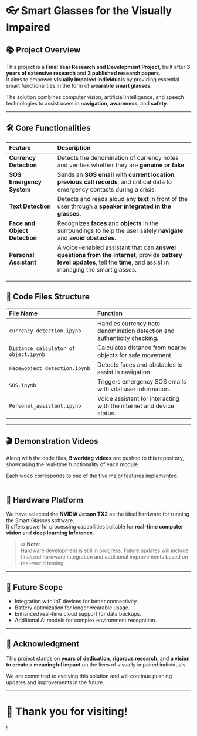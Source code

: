 # 👓 Smart Glasses for the Visually Impaired

## 📚 Project Overview

This project is a **Final Year Research and Development Project**, built after **3 years of extensive research** and **3 published research papers**.  
It aims to empower **visually impaired individuals** by providing essential smart functionalities in the form of **wearable smart glasses**.

The solution combines computer vision, artificial intelligence, and speech technologies to assist users in **navigation**, **awareness**, and **safety**.

---

## 🛠️ Core Functionalities

| Feature | Description |
|:--------|:------------|
| **Currency Detection** | Detects the denomination of currency notes and verifies whether they are **genuine or fake**. |
| **SOS Emergency System** | Sends an **SOS email** with **current location**, **previous call records**, and critical data to emergency contacts during a crisis. |
| **Text Detection** | Detects and reads aloud any **text** in front of the user through a **speaker integrated in the glasses**. |
| **Face and Object Detection** | Recognizes **faces** and **objects** in the surroundings to help the user safely **navigate** and **avoid obstacles**. |
| **Personal Assistant** | A voice-enabled assistant that can **answer questions from the internet**, provide **battery level updates**, tell the **time**, and assist in managing the smart glasses. |

---

## 🧩 Code Files Structure

| File Name | Function |
|:----------|:---------|
| `currency detection.ipynb` | Handles currency note denomination detection and authenticity checking. |
| `Distance calculator of object.ipynb` | Calculates distance from nearby objects for safe movement. |
| `Face&object detection.ipynb` | Detects faces and obstacles to assist in navigation. |
| `SOS.ipynb` | Triggers emergency SOS emails with vital user information. |
| `Personal_assistant.ipynb` | Voice assistant for interacting with the internet and device status. |

---

## 🎬 Demonstration Videos

Along with the code files, **5 working videos** are pushed to this repository, showcasing the real-time functionality of each module.

Each video corresponds to one of the five major features implemented.

---

## 🧠 Hardware Platform

We have selected the **NVIDIA Jetson TX2** as the ideal hardware for running the Smart Glasses software.  
It offers powerful processing capabilities suitable for **real-time computer vision** and **deep learning inference**.

> ⚙️ **Note**:  
> Hardware development is still in progress. Future updates will include finalized hardware integration and additional improvements based on real-world testing.

---

## 📅 Future Scope

- Integration with IoT devices for better connectivity.
- Battery optimization for longer wearable usage.
- Enhanced real-time cloud support for data backups.
- Additional AI models for complex environment recognition.

---

## 🤝 Acknowledgment

This project stands on **years of dedication**, **rigorous research**, and **a vision to create a meaningful impact** on the lives of visually impaired individuals.

We are committed to evolving this solution and will continue pushing updates and improvements in the future.

---

# 🚀 Thank you for visiting!
!

